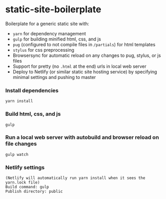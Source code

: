 # static-site-boilerplate
Boilerplate for a generic static site with:

- `yarn` for dependency management
- `gulp` for building minified html, css, and js
- `pug` (configured to not compile files in `/partials`) for html templates
- `stylus` for css preprocessing
- Browsersync for automatic reload on any changes to pug, stylus, or js files
- Support for pretty (no `.html` at the end) urls in local web server
- Deploy to Netlify (or similar static site hosting service) by specifying
minimal settings and pushing to master

### Install dependencies
`yarn install`

### Build html, css, and js
`gulp`

### Run a local web server with autobuild and browser reload on file changes
`gulp watch`

### Netlify settings
```
(Netlify will automatically run yarn install when it sees the yarn.lock file)
Build command: gulp
Publish directory: public
```
